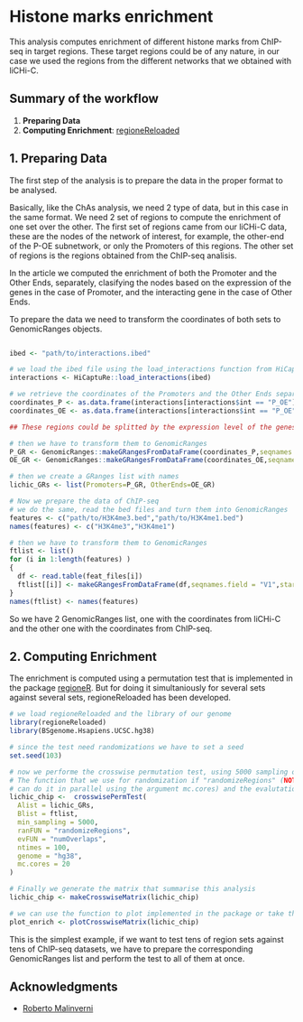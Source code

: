 # Histone marks enrichment

This analysis computes enrichment of different histone marks from ChIP-seq in target regions. These target regions could be of any nature, in our case we used the regions from the different networks that we obtained with liCHi-C.


## Summary of the workflow

1.  **Preparing Data**
2.  **Computing Enrichment**: [regioneReloaded](https://bioconductor.org/packages/release/bioc/html/regioneReloaded.html)


## 1. Preparing Data

The first step of the analysis is to prepare the data in the proper format to be analysed.

Basically, like the ChAs analysis, we need 2 type of data, but in this case in the same format. We need 2 set of regions to compute the enrichment of one set over the other. The first set of regions came from our liCHi-C data, these are the nodes of the network of interest, for example, the other-end of the P-OE subnetwork, or only the Promoters of this regions. The other set of regions is the regions obtained from the ChIP-seq analisis.

In the article we computed the enrichment of both the Promoter and the Other Ends, separately, clasifying the nodes based on the expression of the genes in the case of Promoter, and the interacting gene in the case of Other Ends.

To prepare the data we need to transform the coordinates of both sets to GenomicRanges objects.

```R

ibed <- "path/to/interactions.ibed"

# we load the ibed file using the load_interactions function from HiCapture
interactions <- HiCaptuRe::load_interactions(ibed)

# we retrieve the coordinates of the Promoters and the Other Ends separately
coordinates_P <- as.data.frame(interactions[interactions$int == "P_OE"])[,c(1,2,3)]
coordinates_OE <- as.data.frame(interactions[interactions$int == "P_OE"])[,c(10,11,12)]

## These regions could be splitted by the expression level of the genes, to keep it simple in this example we'll use the whole set

# then we have to transform them to GenomicRanges
P_GR <- GenomicRanges::makeGRangesFromDataFrame(coordinates_P,seqnames.field = "seqnames1",start.field = "start1",end.field = "end1")
OE_GR <- GenomicRanges::makeGRangesFromDataFrame(coordinates_OE,seqnames.field = "seqnames2",start.field = "start2",end.field = "end2")

# then we create a GRanges list with names
lichic_GRs <- list(Promoters=P_GR, OtherEnds=OE_GR)

# Now we prepare the data of ChIP-seq
# we do the same, read the bed files and turn them into GenomicRanges
features <- c("path/to/H3K4me3.bed","path/to/H3K4me1.bed")
names(features) <- c("H3K4me3","H3K4me1")

# then we have to transform them to GenomicRanges
ftlist <- list()
for (i in 1:length(features) )
{
  df <- read.table(feat_files[i])
  ftlist[[i]] <- makeGRangesFromDataFrame(df,seqnames.field = "V1",start.field = "V2",end.field = "V3")
}
names(ftlist) <- names(features)
```

So we have 2 GenomicRanges list, one with the coordinates from liCHi-C and the other one with the coordinates from ChIP-seq.

## 2. Computing Enrichment

The enrichment is computed using a permutation test that is implemented in the package [regioneR](https://bioconductor.org/packages/3.16/bioc/html/regioneR.html). But for doing it simultaniously for several sets against several sets, regioneReloaded has been developed.


```R
# we load regioneReloaded and the library of our genome
library(regioneReloaded)
library(BSgenome.Hsapiens.UCSC.hg38)

# since the test need randomizations we have to set a seed
set.seed(103)

# now we performe the crosswise permutation test, using 5000 sampling of the data and 100 permutations. 
# The function that we use for randomization if "randomizeRegions" (NOTE: It can take a while, but you 
# can do it in parallel using the argument mc.cores) and the evalutation function is "numOveralps".
lichic_chip <-  crosswisePermTest(
  Alist = lichic_GRs,
  Blist = ftlist,
  min_sampling = 5000,
  ranFUN = "randomizeRegions", 
  evFUN = "numOverlaps", 
  ntimes = 100,
  genome = "hg38",
  mc.cores = 20
)

# Finally we generate the matrix that summarise this analysis
lichic_chip <- makeCrosswiseMatrix(lichic_chip)

# we can use the function to plot implemented in the package or take the matrix and plot it ourselves
plot_enrich <- plotCrosswiseMatrix(lichic_chip)
```

This is the simplest example, if we want to test tens of region sets against tens of ChIP-seq datasets, we have to prepare the corresponding GenomicRanges list and perform the test to all of them at once.

## Acknowledgments  
* [Roberto Malinverni](https://github.com/RMalinverni)  
